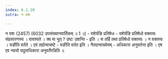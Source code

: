 ```yaml
---
index: 6.1.20
sutra: न वशः

---
```

न वशः (2457) (6032 उपसंख्यानवार्तिकम् ॥ 1 ॥) - वशेर्यङि प्रतिषेधः - वशेर्यङि प्रतिषेधो वक्तव्यः संप्रसारणस्य । वावश्यते । क्व मा भूत् ? उष्टः उशन्ति  -  इति । स तर्हि तथा प्रतिषेधो वक्तव्यः । न वक्तव्यः । यङीति वर्तते । एवं तर्ह्यन्वाचष्टे  -  यङीति वर्तत इति । नैतदन्वाख्येयम्  -  अधिकारा अनुवर्तन्त इति । एष एव न्यायो यदुताधिकारा अनुवर्तेरन्निति ॥